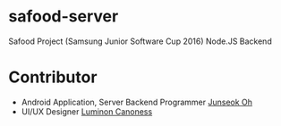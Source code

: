 # safood-server
Safood Project (Samsung Junior Software Cup 2016) Node.JS Backend

# Contributor
* Android Application, Server Backend Programmer [Junseok Oh](http://github.com/kotohana5706)
* UI/UX Designer [Luminon Canoness](http://github.com/Luminon)

